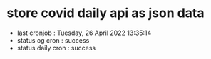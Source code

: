 # store covid daily api as json data

- last cronjob : Tuesday, 26 April 2022 13:35:14
- status og cron : success
- status daily cron : success
      
      